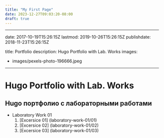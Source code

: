 ```yaml
---
title: "My First Page"
date: 2023-12-27T09:03:20-08:00
draft: true
---
```


---
date: 2017-10-19T15:26:15Z
lastmod: 2019-10-26T15:26:15Z
publishdate: 2018-11-23T15:26:15Z

title: Portfolio
description: Hugo Portfolio with Lab. Works
images:
- images/pexels-photo-196666.jpeg
---
# Hugo Portfolio with Lab. Works
## Hugo портфолио с лабораторными работами
* Laboratory Work 01
    1. [Excersice 01] (laboratory-work-01/01)
    2. [Excersice 02] (laboratory-work-01/02)
    3. [Excersice 03] (laboratory-work-01/03)